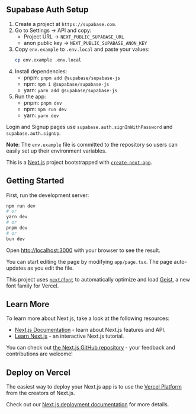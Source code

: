 ## Supabase Auth Setup

1. Create a project at `https://supabase.com`.
2. Go to Settings → API and copy:
   - Project URL → `NEXT_PUBLIC_SUPABASE_URL`
   - anon public key → `NEXT_PUBLIC_SUPABASE_ANON_KEY`
3. Copy `env.example` to `.env.local` and paste your values:
   ```bash
   cp env.example .env.local
   ```
4. Install dependencies:
   - pnpm: `pnpm add @supabase/supabase-js`
   - npm: `npm i @supabase/supabase-js`
   - yarn: `yarn add @supabase/supabase-js`
5. Run the app:
   - pnpm: `pnpm dev`
   - npm: `npm run dev`
   - yarn: `yarn dev`

Login and Signup pages use `supabase.auth.signInWithPassword` and `supabase.auth.signUp`.

**Note**: The `env.example` file is committed to the repository so users can easily set up their environment variables.

This is a [Next.js](https://nextjs.org) project bootstrapped with [`create-next-app`](https://nextjs.org/docs/app/api-reference/cli/create-next-app).

## Getting Started

First, run the development server:

```bash
npm run dev
# or
yarn dev
# or
pnpm dev
# or
bun dev
```

Open [http://localhost:3000](http://localhost:3000) with your browser to see the result.

You can start editing the page by modifying `app/page.tsx`. The page auto-updates as you edit the file.

This project uses [`next/font`](https://nextjs.org/docs/app/building-your-application/optimizing/fonts) to automatically optimize and load [Geist](https://vercel.com/font), a new font family for Vercel.

## Learn More

To learn more about Next.js, take a look at the following resources:

- [Next.js Documentation](https://nextjs.org/docs) - learn about Next.js features and API.
- [Learn Next.js](https://nextjs.org/learn) - an interactive Next.js tutorial.

You can check out [the Next.js GitHub repository](https://github.com/vercel/next.js) - your feedback and contributions are welcome!

## Deploy on Vercel

The easiest way to deploy your Next.js app is to use the [Vercel Platform](https://vercel.com/new?utm_medium=default-template&filter=next.js&utm_source=create-next-app&utm_campaign=create-next-app-readme) from the creators of Next.js.

Check out our [Next.js deployment documentation](https://nextjs.org/docs/app/building-your-application/deploying) for more details.
